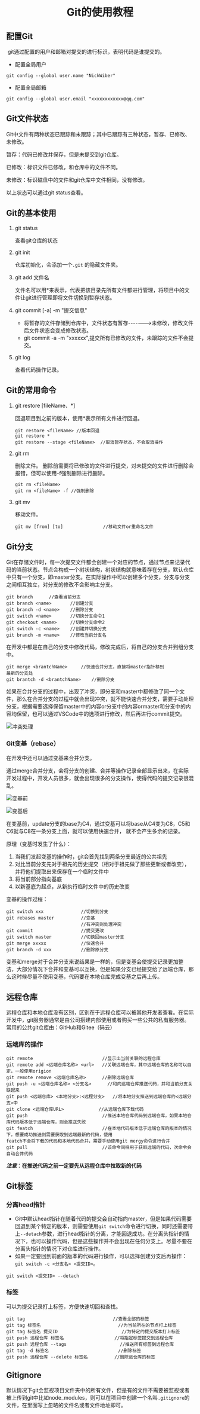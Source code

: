 <h1 style="text-align:center">Git的使用教程</h1>

##  配置Git

​	git通过配置的用户和邮箱对提交的进行标识，表明代码是谁提交的。

+ 配置全局用户

```git
git config --global user.name "NickWiber"
```

+ 配置全局邮箱

```git
git config --global user.email "xxxxxxxxxxxx@qq.com"
```



##  Git文件状态

Git中文件有两种状态已跟踪和未跟踪；其中已跟踪有三种状态，暂存、已修改、未修改。

暂存：代码已修改并保存，但是未提交到git仓库。

已修改：标识文件已修改，和仓库中的文件不同。

未修改：标识磁盘中的文件和git仓库中文件相同，没有修改。

以上状态可以通过git status查看。



## Git的基本使用

1. git status 

   查看git仓库的状态

2. git init

   仓库初始化，会添加一个`.git` 的隐藏文件夹。

3. git add 文件名

   文件名可以用*来表示，代表把该目录先所有文件都进行管理，将项目中的文件让git进行管理即将文件切换到暂存状态。

4. git commit [-a] -m "提交信息"

   + 将暂存的文件存储到仓库中，文件状态有暂存------->未修改，修改文件后文件状态会变成修改状态。
   + git commit -a -m "xxxxxx",提交所有已修改的文件，未跟踪的文件不会提交。

5. git log

   查看代码操作记录。

## Git的常用命令  

1. git restore [fileName、*]

   回退项目到之前的版本，使用*表示所有文件进行回退。

   ```git
   git restore <fileName> //版本回退
   git restore *
   git restore --stage <fileName>  //取消暂存状态，不会取消操作
   ```

   

2. git rm  

   删除文件。 删除前需要将已修改的文件进行提交，对未提交的文件进行删除会报错，但可以使用-f强制删除进行删除。

   ```git
   git rm <fileName>
   git rm <fileName> -f //强制删除
   ```

3. git mv

   移动文件。

   ```git
   git mv [from] [to]  				//移动文件or重命名文件
   ```



## Git分支

Git在存储文件时，每一次提交文件都会创建一个对应的节点，通过节点来记录代码的当前状态。节点会构成一个树状结构，树状结构就意味着存在分支，默认仓库中只有一个分支，即master分支。在实际操作中可以创建多个分支，分支与分支之间相互独立，对分支的修改不会影响主分支。

```git
git branch		//查看当前分支
git branch <name>		//创建分支
git branch -d <name>	//删除分支
git switch <name> 		//切换分支命令1
git checkout <name>		//切换分支命令2
git switch -c <name>	//创建并切换分支
git branch -m <name>	//修改当前分支名
```

在开发中都是在自己的分支中修改代码，修改完成后，将自己的分支合并到组分支中。

```git
git merge <brantchName>		//快速合并分支，直接将master指针移到								最新的分支处
git brantch -d <brantchName>	//删除分支
```

如果在合并分支的过程中，出现了冲突，即分支和master中都修改了同一个文件，那么在合并分支的过程中就会出现冲突，就不能快速合并分支，需要手动处理分支，根据需要选择保留master中的内容or分支中的内容ormaster和分支中的内容均保留，也可以通过VSCode中的选项进行修改，然后再进行commit提交。

![冲突处理](冲突处理.jpg)

### Git变基（rebase）

在开发中还可以通过变基来合并分支。

通过merge合并分支，会将分支的创建、合并等操作记录全部显示出来，在实际开发过程中，开发人员很多，就会出现很多的分支操作，使得代码的提交记录很混乱。

![变基前](变基前.jpg)

![变基后](变基后.jpg)

在变基前，update分支的base为C4，通过变基可以将base从C4变为C8，C5和C6就与C8在一条分支上面，就可以使用快速合并， 就不会产生多余的记录。

原理（变基时发生了什么）：

1. 当我们发起变基的操作时，git会首先找到两条分支最近的公共祖先
2. 对比当前分支先对于祖先的历史提交（相对于祖先做了那些更新或者改变），并将他们提取出来保存在一个临时文件中
3. 将当前部分指向基底
4. 以新基底为起点，从新执行临时文件中的历史改变

变基的操作过程：

```git
git switch xxx				//切换到分支
git rebases master			//变基
							//有冲突则处理冲突
git commit					//提交更改
git switch master			//切换回master分支
git merge xxxxx				//快速合并
git branch -d xxx			//删除原分支
```

变基和merge对于合并分支来说结果是一样的，但是变基会使提交记录更加整洁，大部分情况下合并和变基可以互换，但是如果分支已经提交给了远端仓库，那么这时候尽量不使用变基，代码要在本地仓库完成变基之后再上传。

## 远程仓库

远程仓库和本地仓库没有区别，区别在于远程仓库可以被其他开发者查看。在实际开发中，git服务器通常是由公司搭建内部使用或者购买一些公共的私有服务器。常用的公共git仓库由：GitHub和Gitee（码云）

### 远端库的操作

```git
git remote							//显示出当前关联的远程仓库
git remote add <远端仓库名称> <url>	//关联远端仓库，其中远端仓库的名称可以自定，一般使用origion
git remote remove <远端仓库名称>		//删除远端仓库
git push -u <远端仓库名称> <分支名>		//和向远端仓库推送代码，并和当前分支关联起来
git push <远端仓库> <本地分支>:<远程分支>	//将本地分支推送到远端仓库的<远端分支>中
git clone <远端仓库URL>				//从远端仓库下载代码
git push 							//推送本地仓库代码到远端仓库，如果本地仓库代码版本低于远端仓库，则会推送失败
git featch							//在本地代码版本低于远端仓库的版本的情况下，想要成功推送则需要获取到远端最新的代码，使用										featch不会将下载的代码和本地代码合并，需要手动使用git mergy命令进行合并
git pull							//该命令同样用于获取远端的代码，次命令会自动合并代码
```

***注意***：**在推送代码之前一定要先从远程仓库中拉取新的代码**



## Git标签

### 分离head指针

- Git中默认head指针在随着代码的提交会自动指向master，但是如果代码需要回退到某个特定的版本，则需要使用`git switch`命令进行切换，同时还需要带上`--detach`参数，进行head指针的分离，才能回退成功。在分离头指针的情况下，也可以操作代码，但是这些操作并不会出现在任何分支上。尽量不要在分离头指针的情况下对仓库进行操作。
- 如果一定要回到前面的版本的代码进行操作，可以选择创建分支后再操作：`git switch -c <分支名> <提交ID>`。

```git
git switch <提交ID> --detach
```



### 标签

可以为提交记录打上标签，方便快速切回和查找。

```Git
git tag									//查看全部的标签
git tag 标签名								//为当前所在的节点打上标签
git tag 标签名 提交ID						//为特定的提交版本打上标签
git push 远程仓库 标签名					//将指定标签提交到远程仓库
git push 远程仓库 --tags					//推送所有标签到远程仓库
git tag -d 标签名							//删除标签
git push 远程仓库 --delete 标签名			//删除远仓库的标签
```

## Gitignore  

默认情况下git会监视项目文件夹中的所有文件，但是有的文件不需要被监视或者被上传到git中比如node_modules，则可以在项目中创建一个名叫`.gitignore`的文件，在里面写上忽略的文件名或者文件地址即可。



